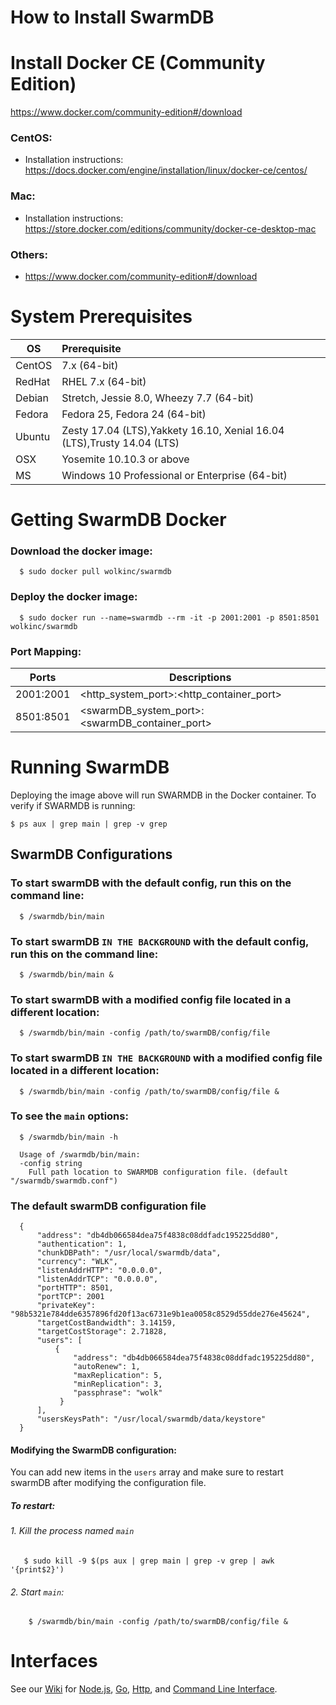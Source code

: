 


# How to Install SwarmDB

# Install Docker CE (Community Edition)
https://www.docker.com/community-edition#/download

### CentOS:
  - Installation instructions: https://docs.docker.com/engine/installation/linux/docker-ce/centos/

### Mac:
  - Installation instructions: https://store.docker.com/editions/community/docker-ce-desktop-mac

### Others:
  - https://www.docker.com/community-edition#/download
  
# System Prerequisites

|OS| Prerequisite |
|--|:--|
|CentOS|7.x (64-bit)|
|RedHat|RHEL 7.x (64-bit)|
|Debian|Stretch, Jessie 8.0, Wheezy 7.7 (64-bit)|
|Fedora|Fedora 25, Fedora 24 (64-bit)|
|Ubuntu|Zesty 17.04 (LTS),Yakkety 16.10, Xenial 16.04 (LTS),Trusty 14.04 (LTS)|
|OSX|Yosemite 10.10.3 or above|
|MS|Windows 10 Professional or Enterprise (64-bit)|

# Getting SwarmDB Docker

### Download the docker image:

      $ sudo docker pull wolkinc/swarmdb

### Deploy the docker image:

      $ sudo docker run --name=swarmdb --rm -it -p 2001:2001 -p 8501:8501 wolkinc/swarmdb

### Port Mapping:

| Ports | Descriptions |
|--|--|
| 2001:2001 | <http_system_port>:<http_container_port> |
| 8501:8501 | <swarmDB_system_port>:<swarmDB_container_port> |

# Running SwarmDB

Deploying the image above will run SWARMDB in the Docker container. To verify if SWARMDB is running:

    $ ps aux | grep main | grep -v grep

## SwarmDB Configurations 

### To start swarmDB with the default config, run this on the command line:

      $ /swarmdb/bin/main

### To start swarmDB `IN THE BACKGROUND` with the default config, run this on the command line:

      $ /swarmdb/bin/main &
      
### To start swarmDB with a modified config file located in a different location:
        
      $ /swarmdb/bin/main -config /path/to/swarmDB/config/file


### To start swarmDB `IN THE BACKGROUND` with a modified config file located in a different location:
        
      $ /swarmdb/bin/main -config /path/to/swarmDB/config/file &
      
### To see the `main` options:
      
      $ /swarmdb/bin/main -h

      Usage of /swarmdb/bin/main:
      -config string
    	Full path location to SWARMDB configuration file. (default "/swarmdb/swarmdb.conf")

### The default swarmDB configuration file
    
      {
          "address": "db4db066584dea75f4838c08ddfadc195225dd80",
          "authentication": 1,
          "chunkDBPath": "/usr/local/swarmdb/data",
          "currency": "WLK",
          "listenAddrHTTP": "0.0.0.0",
          "listenAddrTCP": "0.0.0.0",
          "portHTTP": 8501,
          "portTCP": 2001
          "privateKey": "98b5321e784dde6357896fd20f13ac6731e9b1ea0058c8529d55dde276e45624",
          "targetCostBandwidth": 3.14159,
          "targetCostStorage": 2.71828,
          "users": [
              {
                  "address": "db4db066584dea75f4838c08ddfadc195225dd80",
                  "autoRenew": 1,
                  "maxReplication": 5,
                  "minReplication": 3,
                  "passphrase": "wolk"
               }
          ],
          "usersKeysPath": "/usr/local/swarmdb/data/keystore"
      }
      

#### Modifying the SwarmDB configuration:
You can add new items in the `users` array and make sure to restart swarmDB after modifying the configuration file.

##### To restart:
###### 1. Kill the process named `main` 
       $ sudo kill -9 $(ps aux | grep main | grep -v grep | awk '{print$2}')
      
###### 2. Start `main`:
        $ /swarmdb/bin/main -config /path/to/swarmDB/config/file &
      

#  Interfaces
See our [Wiki](https://github.com/wolktoken/swarm.wolk.com/wiki) for [Node.js](https://github.com/wolktoken/swarm.wolk.com/wiki/2.-Node.js-Interface), [Go](https://github.com/wolktoken/swarm.wolk.com/wiki/3.-Go-Interface), [Http](https://github.com/wolktoken/swarm.wolk.com/wiki/5.-HTTP-Interface), and [Command Line Interface](https://github.com/wolktoken/swarm.wolk.com/wiki/4.-CLI).
